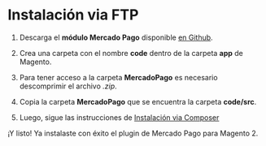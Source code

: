 # Instalación via FTP

1. Descarga el **módulo Mercado Pago** disponible [en Github](https://github.com/mercadopago/cart-magento2).

2. Crea una carpeta con el nombre **code** dentro de la carpeta **app** de Magento.

3. Para tener acceso a la carpeta **MercadoPago** es necesario descomprimir el archivo *.zip*.

4. Copia la carpeta **MercadoPago** que se encuentra la carpeta **code/src**.

5. Luego, sigue las instrucciones de [Instalación via Composer](https://www.mercadopago[FAKER][URL][DOMAIN]/developers/es/guides/magento-two/installation/installation-composer)

¡Y listo! Ya instalaste con éxito el plugin de Mercado Pago para Magento 2.
